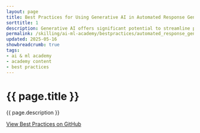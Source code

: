 ```yaml
---
layout: page
title: Best Practices for Using Generative AI in Automated Response Generation for Complex Decision Making
sorttitle: 1
description: Generative AI offers significant potential to streamline processes in domains with complex regulatory or clinical documentation. For example, in the context of prior authorization for surgical procedures, automated response generation can help parse detailed guidelines—such as eligibility criteria based on patient age, BMI thresholds, comorbid conditions, and documented behavioral interventions—to produce accurate and consistent outputs. The following document outlines best practices along with recommended architecture and process breakdown approaches to ensure that GenAI-powered responses are accurate, compliant, and reliable.
permalink: /skilling/ai-ml-academy/bestpractices/automated_response_generation
updated: 2025-05-16
showbreadcrumb: true
tags:
- ai & ml academy
- academy content
- best practices
---
```


# {{ page.title }}

{{ page.description }}

[View Best Practices on GitHub](https://github.com/microsoft-partner-solutions-ai/best-practices/blob/main/automated_response_generation.md)